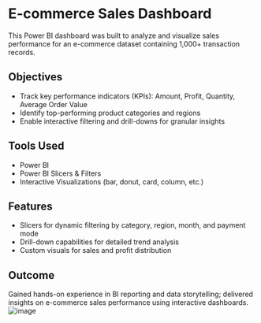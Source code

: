 # E-commerce Sales Dashboard

This Power BI dashboard was built to analyze and visualize sales performance for an e-commerce dataset containing 1,000+ transaction records.

## Objectives
- Track key performance indicators (KPIs): Amount, Profit, Quantity, Average Order Value
- Identify top-performing product categories and regions
- Enable interactive filtering and drill-downs for granular insights

## Tools Used
- Power BI
- Power BI Slicers & Filters
- Interactive Visualizations (bar, donut, card, column, etc.)

## Features
- Slicers for dynamic filtering by category, region, month, and payment mode
- Drill-down capabilities for detailed trend analysis
- Custom visuals for sales and profit distribution

## Outcome
Gained hands-on experience in BI reporting and data storytelling; delivered insights on e-commerce sales performance using interactive dashboards.
![image](https://github.com/user-attachments/assets/33adcacc-a854-4c80-9ede-a11d73f67f72)

